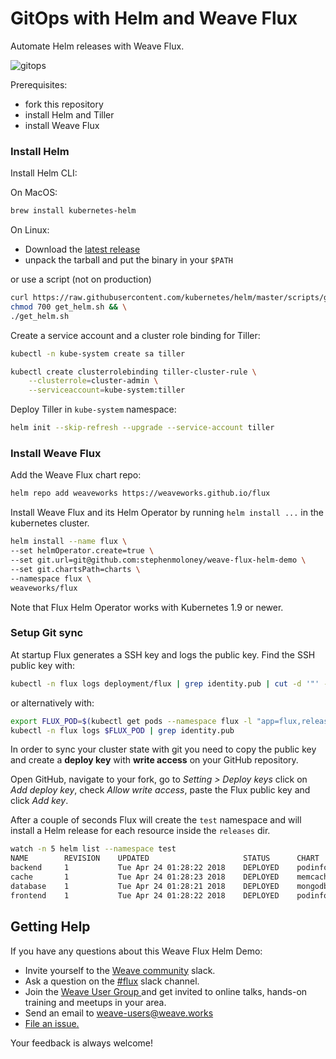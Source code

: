 # GitOps with Helm and Weave Flux

Automate Helm releases with Weave Flux. 

![gitops](https://github.com/stefanprodan/k8s-podinfo/blob/master/docs/diagrams/flux-helm.png)

Prerequisites:
 - fork this repository 
 - install Helm and Tiller
 - install Weave Flux

### Install Helm

Install Helm CLI:

On MacOS:

```bash
brew install kubernetes-helm
```

On Linux:

- Download the [latest release](https://github.com/kubernetes/helm/releases/latest)
- unpack the tarball and put the binary in your `$PATH`

or use a script (not on production) 

```bash
curl https://raw.githubusercontent.com/kubernetes/helm/master/scripts/get > get_helm.sh && \
chmod 700 get_helm.sh && \
./get_helm.sh
```

Create a service account and a cluster role binding for Tiller:

```bash
kubectl -n kube-system create sa tiller

kubectl create clusterrolebinding tiller-cluster-rule \
    --clusterrole=cluster-admin \
    --serviceaccount=kube-system:tiller 
```

Deploy Tiller in `kube-system` namespace:

```bash
helm init --skip-refresh --upgrade --service-account tiller
```

### Install Weave Flux 

Add the Weave Flux chart repo:

```bash
helm repo add weaveworks https://weaveworks.github.io/flux
```

Install Weave Flux and its Helm Operator by running `helm install ...`
in the kubernetes cluster. 

```bash
helm install --name flux \
--set helmOperator.create=true \
--set git.url=git@github.com:stephenmoloney/weave-flux-helm-demo \
--set git.chartsPath=charts \
--namespace flux \
weaveworks/flux
```

Note that Flux Helm Operator works with Kubernetes 1.9 or newer.

### Setup Git sync

At startup Flux generates a SSH key and logs the public key. 
Find the SSH public key with:

```bash
kubectl -n flux logs deployment/flux | grep identity.pub | cut -d '"' -f2 | sed 's/.\{2\}$//'
```

or alternatively with:

```bash
export FLUX_POD=$(kubectl get pods --namespace flux -l "app=flux,release=flux" -o jsonpath="{.items[0].metadata.name}")
kubectl -n flux logs $FLUX_POD | grep identity.pub
```

In order to sync your cluster state with git you need to copy the public key and 
create a **deploy key** with **write access** on your GitHub repository.

Open GitHub, navigate to your fork, go to _Setting > Deploy keys_ click on _Add deploy key_, check 
_Allow write access_, paste the Flux public key and click _Add key_.

After a couple of seconds Flux will create the `test` namespace and will install a Helm release 
for each resource inside the `releases` dir.

```bash
watch -n 5 helm list --namespace test
NAME    	REVISION	UPDATED                 	STATUS  	CHART          	NAMESPACE
backend 	1       	Tue Apr 24 01:28:22 2018	DEPLOYED	podinfo-0.1.0  	test     
cache   	1       	Tue Apr 24 01:28:23 2018	DEPLOYED	memcached-2.0.1	test     
database	1       	Tue Apr 24 01:28:21 2018	DEPLOYED	mongodb-0.4.27 	test     
frontend	1       	Tue Apr 24 01:28:22 2018	DEPLOYED	podinfo-0.1.0  	test     
```

## <a name="help"></a>Getting Help

If you have any questions about this Weave Flux Helm Demo:

- Invite yourself to the <a href="https://weaveworks.github.io/community-slack/" target="_blank">Weave community</a> slack.
- Ask a question on the [#flux](https://weave-community.slack.com/messages/flux/) slack channel.
- Join the <a href="https://www.meetup.com/pro/Weave/"> Weave User Group </a> and get invited to online talks, hands-on training and meetups in your area.
- Send an email to <a href="mailto:weave-users@weave.works">weave-users@weave.works</a>
- <a href="https://github.com/stefanprodan/weave-flux-helm-demo/issues/new">File an issue.</a>

Your feedback is always welcome!